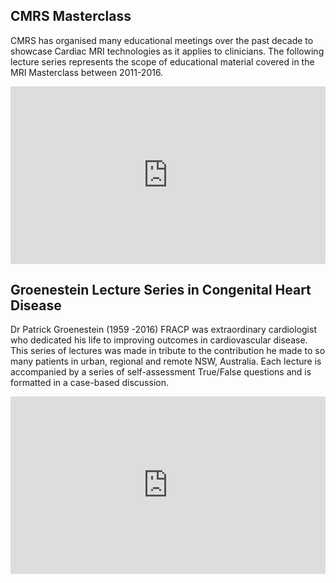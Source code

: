 ## CMRS Masterclass

CMRS has organised many educational meetings over the past decade to showcase Cardiac MRI technologies as it applies to clinicians. The following lecture series represents the scope of educational material covered in the MRI Masterclass between 2011-2016.

<div style='padding:56.25% 0 0 0;position:relative;'><iframe src='https://vimeo.com/showcase/6122863/embed' allowfullscreen frameborder='0' style='position:absolute;top:0;left:0;width:100%;height:100%;'></iframe></div>

## Groenestein Lecture Series in Congenital Heart Disease

Dr Patrick Groenestein (1959 -2016) FRACP was extraordinary cardiologist who dedicated his life to improving outcomes in cardiovascular disease. This series of lectures was made in tribute to the contribution he made to so many patients in urban, regional and remote NSW, Australia. Each lecture is accompanied by a series of self-assessment True/False questions and is formatted in a case-based discussion.

<div style='padding:56.25% 0 0 0;position:relative;'><iframe src='https://vimeo.com/showcase/6122860/embed' allowfullscreen frameborder='0' style='position:absolute;top:0;left:0;width:100%;height:100%;'></iframe></div>
